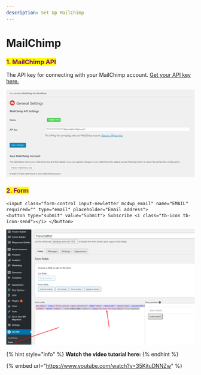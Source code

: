 ```yaml
---
description: Set Up MailChimp
---
```


# MailChimp

### <mark style="color:purple;">**1. MailChimp API**</mark>

The API key for connecting with your MailChimp account. [Get your API key here.](https://us11.admin.mailchimp.com/account/api/)

![](../.gitbook/assets/use-mail1.png)

### <mark style="color:purple;">**2. Form**</mark>

```
<input class="form-control input-newletter mc4wp_email" name="EMAIL" required="" type="email" placeholder="Email address"> 
<button type="submit" value="Submit"> Subscribe <i class="tb-icon tb-icon-send"></i> </button>
```

![](../.gitbook/assets/use-mail2.png)

{% hint style="info" %}
**Watch the video tutorial here:**
{% endhint %}

{% embed url="https://www.youtube.com/watch?v=35KjtuDNNZw" %}
